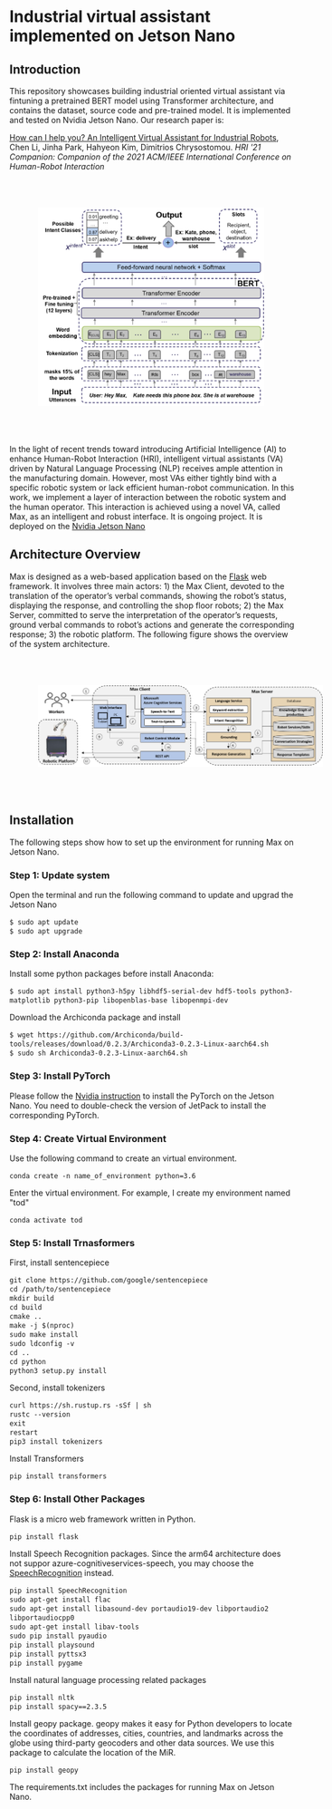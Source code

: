 # Industrial virtual assistant implemented on Jetson Nano

## Introduction
This repository showcases building industrial oriented virtual assistant via fintuning a pretrained BERT model using Transformer architecture, and contains the dataset, source code and pre-trained model. It is implemented and tested on
Nvidia Jetson Nano. Our research paper is:

[How can I help you? An Intelligent Virtual Assistant for Industrial Robots](https://dl.acm.org/doi/10.1145/3434074.3447163), 
 Chen Li, Jinha Park, Hahyeon Kim, Dimitrios Chrysostomou. *HRI '21 Companion: Companion of the 2021 ACM/IEEE International Conference on Human-Robot Interaction*

<img style="padding: inherit" src="https://github.com/lcroy/Jetson_nano/blob/main/Image/BERT.png" width="400" />

In the light of recent trends toward introducing Artificial Intelligence (AI) 
to enhance Human-Robot Interaction (HRI), intelligent virtual assistants (VA) 
driven by Natural Language Processing (NLP) receives ample attention in the 
manufacturing domain. However, most VAs either tightly bind with a specific 
robotic system or lack efficient human-robot communication. In this work, we 
implement a layer of interaction between the robotic system and the human 
operator. This interaction is achieved using a novel VA, called Max, as an 
intelligent and robust interface. It is ongoing project. It is deployed on the
[Nvidia Jetson Nano](https://developer.nvidia.com/embedded/jetson-nano-developer-kit)

## Architecture Overview
Max is designed as a web-based application based on the [Flask](https://flask.palletsprojects.com/en/2.1.x/) web framework. 
It involves three main actors: 1) the Max Client, devoted to the translation 
of the operator’s verbal commands, showing the robot’s status, displaying the 
response, and controlling the shop floor robots; 2) the Max Server, committed to serve the interpretation of the operator’s requests,
ground verbal commands to robot’s actions and generate the corresponding 
response; 3) the robotic platform. The following figure shows the overview of 
the system architecture.

<img style="padding: inherit" src="https://github.com/lcroy/Jetson_nano/blob/main/Image/system_architecture.png" width="800" />

## Installation
The following steps show how to set up the environment for running Max on Jetson Nano.

### Step 1: Update system
Open the terminal and run the following command to update and upgrad the Jetson Nano
```
$ sudo apt update
$ sudo apt upgrade
```
### Step 2: Install Anaconda
Install some python packages before install Anaconda:
```
$ sudo apt install python3-h5py libhdf5-serial-dev hdf5-tools python3-matplotlib python3-pip libopenblas-base libopenmpi-dev
```
Download the Archiconda package and install
```
$ wget https://github.com/Archiconda/build-tools/releases/download/0.2.3/Archiconda3-0.2.3-Linux-aarch64.sh
$ sudo sh Archiconda3-0.2.3-Linux-aarch64.sh
```
### Step 3: Install PyTorch
Please follow the [Nvidia instruction](https://forums.developer.nvidia.com/t/pytorch-for-jetson-version-1-10-now-available/72048) to install the PyTorch on the Jetson Nano. You need to double-check the
version of JetPack to install the corresponding PyTorch.

### Step 4: Create Virtual Environment
Use the following command to create an virtual environment. 
```
conda create -n name_of_environment python=3.6
```
Enter the virtual environment. For example, I create my environment named "tod"
```
conda activate tod
```
### Step 5: Install Trnasformers
First, install sentencepiece
```
git clone https://github.com/google/sentencepiece
cd /path/to/sentencepiece
mkdir build
cd build
cmake ..
make -j $(nproc)
sudo make install
sudo ldconfig -v
cd .. 
cd python
python3 setup.py install
```
Second, install tokenizers
```
curl https://sh.rustup.rs -sSf | sh
rustc --version
exit
restart
pip3 install tokenizers
```
Install Transformers
```
pip install transformers
```
### Step 6: Install Other Packages
Flask is a micro web framework written in Python. 
```
pip install flask
```
Install Speech Recognition packages. Since the arm64 architecture does not suppor azure-cognitiveservices-speech,
you may choose the [SpeechRecognition](https://pypi.org/project/SpeechRecognition/) instead.
```
pip install SpeechRecognition
sudo apt-get install flac
sudo apt-get install libasound-dev portaudio19-dev libportaudio2 libportaudiocpp0
sudo apt-get install libav-tools
sudo pip install pyaudio
pip install playsound
pip install pyttsx3
pip install pygame
```
Install natural language processing related packages
```
pip install nltk
pip install spacy==2.3.5
```
Install geopy package. geopy makes it easy for Python developers to locate the coordinates of addresses, cities, countries, 
and landmarks across the globe using third-party geocoders and other data sources. We use this package to
calculate the location of the MiR.
```
pip install geopy
```

The requirements.txt includes the packages for running Max on Jetson Nano.